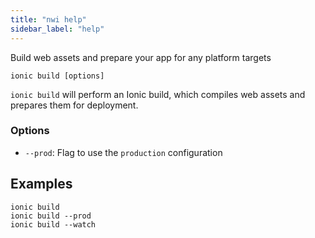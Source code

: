 ```yaml
---
title: "nwi help"
sidebar_label: "help"
---
```


Build web assets and prepare your app for any platform targets

```shell
ionic build [options]
```

`ionic build` will perform an Ionic build, which compiles web assets and prepares them for deployment.

### Options

 - `--prod`: Flag to use the `production` configuration 
      

## Examples

```shell
ionic build 
ionic build --prod
ionic build --watch
```
